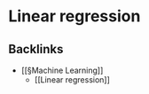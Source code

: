# Linear regression

## Backlinks
* [[§Machine Learning]]
	* [[Linear regression]]

<!-- {BearID:B85D0EE0-7C3C-46E4-ADEA-204FD58F340B-43256-0000017963710AFC} -->
